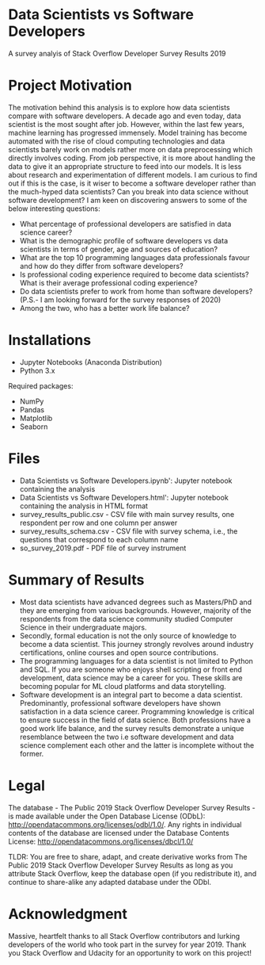 # Data Scientists vs Software Developers
 A survey analyis of Stack Overflow Developer Survey Results 2019

# Project Motivation
The motivation behind this analysis is to explore how data scientists compare with software developers. A decade ago and even today, data scientist is the most sought after job. However, within the last few years, machine learning has progressed immensely. Model training has become automated with the rise of cloud computing technologies and data scientists barely work on models rather more on data preprocessing which directly involves coding. From job perspective, it is more about handling the data to give it an appropriate structure to feed into our models. It is less about research and experimentation of different models. I am curious to find out if this is the case, is it wiser to become a software developer rather than the much-hyped data scientists? Can you break into data science without software development? I am keen on discovering answers to some of the below interesting questions:

- What percentage of professional developers are satisfied in data science career?
- What is the demographic profile of software developers vs data scientists in terms of gender, age and sources of education?
- What are the top 10 programming languages data professionals favour and how do they differ from software developers?
- Is professional coding experience required to become data scientists? What is their average professional coding experience?
- Do data scientists prefer to work from home than software developers? (P.S.- I am looking forward for the survey responses of 2020)
- Among the two, who has a better work life balance?

# Installations

- Jupyter Notebooks (Anaconda Distribution)
- Python 3.x 

Required packages:

- NumPy
- Pandas
- Matplotlib
- Seaborn

# Files

- Data Scientists vs Software Developers.ipynb': Jupyter notebook containing the analysis
- Data Scientists vs Software Developers.html': Jupyter notebook containing the analysis in HTML format
- survey_results_public.csv - CSV file with main survey results, one respondent per row and one column per answer
- survey_results_schema.csv - CSV file with survey schema, i.e., the questions that correspond to each column name
- so_survey_2019.pdf - PDF file of survey instrument

# Summary of Results

- Most data scientists have advanced degrees such as Masters/PhD and they are emerging from various backgrounds. However, majority of the respondents from the data science community studied Computer Science in their undergraduate majors. 
- Secondly, formal education is not the only source of knowledge to become a data scientist. This journey strongly revolves around industry certifications, online courses and open source contributions.
- The programming languages for a data scientist is not limited to Python and SQL. If you are someone who enjoys shell scripting or  front end development, data science may be a career for you. These skills are becoming popular for ML cloud platforms and data storytelling.
- Software development is an integral part to become a data scientist. Predominantly, professional software developers have shown satisfaction in a data science career. Programming knowledge is critical to ensure success in the field of data science. Both professions have a good work life balance, and the survey results demonstrate a unique resemblance between the two i.e software development and data science complement each other and the latter is incomplete without the former.

# Legal

The database - The Public 2019 Stack Overflow Developer Survey Results - is made available under the Open Database License (ODbL): http://opendatacommons.org/licenses/odbl/1.0/. Any rights in individual contents of the database are licensed under the Database Contents License: http://opendatacommons.org/licenses/dbcl/1.0/

TLDR: You are free to share, adapt, and create derivative works from The Public 2019 Stack Overflow Developer Survey Results as long as you attribute Stack Overflow, keep the database open (if you redistribute it), and continue to share-alike any adapted database under the ODbl.

# Acknowledgment

Massive, heartfelt thanks to all Stack Overflow contributors and lurking developers of the world who took part in the survey for year 2019. Thank you Stack Overflow and Udacity for an opportunity to work on this project!
